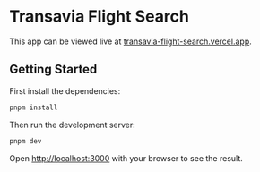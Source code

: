 # Transavia Flight Search

This app can be viewed live at [transavia-flight-search.vercel.app](https://transavia-flight-search.vercel.app/).

## Getting Started

First install the dependencies:

```bash
pnpm install
```

Then run the development server:

```bash
pnpm dev
```

Open [http://localhost:3000](http://localhost:3000) with your browser to see the result.
